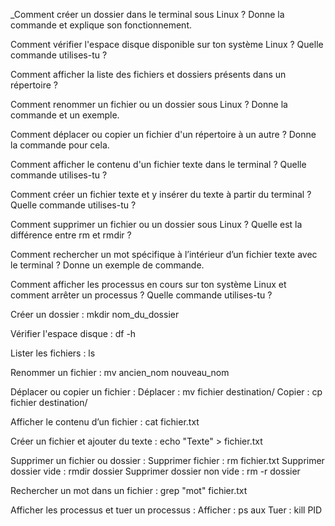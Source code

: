 _Comment créer un dossier dans le terminal sous Linux ? Donne la commande et explique son fonctionnement.

Comment vérifier l'espace disque disponible sur ton système Linux ? Quelle commande utilises-tu ?

Comment afficher la liste des fichiers et dossiers présents dans un répertoire ?

Comment renommer un fichier ou un dossier sous Linux ? Donne la commande et un exemple.

Comment déplacer ou copier un fichier d'un répertoire à un autre ? Donne la commande pour cela.

Comment afficher le contenu d'un fichier texte dans le terminal ? Quelle commande utilises-tu ?

Comment créer un fichier texte et y insérer du texte à partir du terminal ? Quelle commande utilises-tu ?

Comment supprimer un fichier ou un dossier sous Linux ? Quelle est la différence entre rm et rmdir ?

Comment rechercher un mot spécifique à l’intérieur d’un fichier texte avec le terminal ? Donne un exemple de commande.

Comment afficher les processus en cours sur ton système Linux et comment arrêter un processus ? Quelle commande utilises-tu ?






Créer un dossier :
mkdir nom_du_dossier

Vérifier l'espace disque :
df -h

Lister les fichiers :
ls

Renommer un fichier :
mv ancien_nom nouveau_nom

Déplacer ou copier un fichier :
Déplacer : mv fichier destination/
Copier : cp fichier destination/

Afficher le contenu d’un fichier :
cat fichier.txt

Créer un fichier et ajouter du texte :
echo "Texte" > fichier.txt

Supprimer un fichier ou dossier :
Supprimer fichier : rm fichier.txt
Supprimer dossier vide : rmdir dossier
Supprimer dossier non vide : rm -r dossier

Rechercher un mot dans un fichier :
grep "mot" fichier.txt

Afficher les processus et tuer un processus :
Afficher : ps aux
Tuer : kill PID
